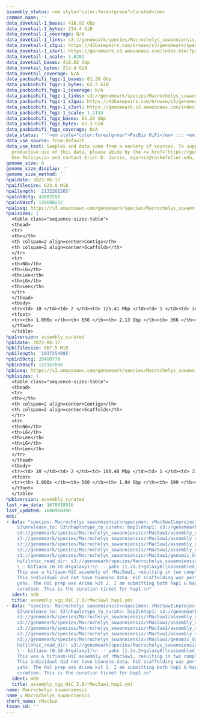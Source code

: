 ```yaml
---
assembly_status: <em style="color:forestgreen">Curated</em>
common_name: ''
data_dovetail-1_bases: 418.92 Gbp
data_dovetail-1_bytes: 214.4 GiB
data_dovetail-1_coverage: N/A
data_dovetail-1_links: s3://genomeark/species/Macrochelys_suwanniensis/rMacSuw1/genomic_data/dovetail/<br>
data_dovetail-1_s3gui: https://42basepairs.com/browse/s3/genomeark/species/Macrochelys_suwanniensis/rMacSuw1/genomic_data/dovetail/
data_dovetail-1_s3url: https://genomeark.s3.amazonaws.com/index.html?prefix=species/Macrochelys_suwanniensis/rMacSuw1/genomic_data/dovetail/
data_dovetail-1_scale: 1.8201
data_dovetail_bases: 418.92 Gbp
data_dovetail_bytes: 214.4 GiB
data_dovetail_coverage: N/A
data_pacbiohifi_fqgz-1_bases: 81.20 Gbp
data_pacbiohifi_fqgz-1_bytes: 62.3 GiB
data_pacbiohifi_fqgz-1_coverage: N/A
data_pacbiohifi_fqgz-1_links: s3://genomeark/species/Macrochelys_suwanniensis/rMacSuw1/genomic_data/pacbio_hifi/<br>
data_pacbiohifi_fqgz-1_s3gui: https://42basepairs.com/browse/s3/genomeark/species/Macrochelys_suwanniensis/rMacSuw1/genomic_data/pacbio_hifi/
data_pacbiohifi_fqgz-1_s3url: https://genomeark.s3.amazonaws.com/index.html?prefix=species/Macrochelys_suwanniensis/rMacSuw1/genomic_data/pacbio_hifi/
data_pacbiohifi_fqgz-1_scale: 1.2133
data_pacbiohifi_fqgz_bases: 81.20 Gbp
data_pacbiohifi_fqgz_bytes: 62.3 GiB
data_pacbiohifi_fqgz_coverage: N/A
data_status: '''<em style="color:forestgreen">PacBio HiFi</em> ::: <em style="color:forestgreen">Dovetail</em>'''
data_use_source: from-default
data_use_text: Samples and data come from a variety of sources. To support fair and
  productive use of this data, please abide by the <a href="https://genome10k.soe.ucsc.edu/data-use-policies/">Data
  Use Policy</a> and contact Erich D. Jarvis, ejarvis@rockefeller.edu, with any questions.
genome_size: 0
genome_size_display: ''
genome_size_method: ''
hpa1date: 2023-06-17
hpa1filesize: 623.0 MiB
hpa1length: '2132261265'
hpa1n50ctg: 43882550
hpa1n50scf: 139680232
hpa1seq: https://s3.amazonaws.com/genomeark/species/Macrochelys_suwanniensis/rMacSuw1/assembly_curated/rMacSuw1.hap1.cur.20230617.fasta.gz
hpa1sizes: |
  <table class="sequence-sizes-table">
  <thead>
  <tr>
  <th></th>
  <th colspan=2 align=center>Contigs</th>
  <th colspan=2 align=center>Scaffolds</th>
  </tr>
  <tr>
  <th>NG</th>
  <th>LG</th>
  <th>Len</th>
  <th>LG</th>
  <th>Len</th>
  </tr>
  </thead>
  <tbody>
  <tr><td> 10 </td><td> 2 </td><td> 125.41 Mbp </td><td> 1 </td><td> 345.74 Mbp </td></tr><tr><td> 20 </td><td> 4 </td><td> 92.81 Mbp </td><td> 2 </td><td> 261.81 Mbp </td></tr><tr><td> 30 </td><td> 6 </td><td> 71.11 Mbp </td><td> 3 </td><td> 201.11 Mbp </td></tr><tr><td> 40 </td><td> 10 </td><td> 52.69 Mbp </td><td> 4 </td><td> 145.24 Mbp </td></tr><tr style="background-color:#cccccc;"><td> 50 </td><td> 14 </td><td style="background-color:#88ff88;"> 43.88 Mbp </td><td> 5 </td><td style="background-color:#88ff88;"> 139.68 Mbp </td></tr><tr><td> 60 </td><td> 19 </td><td> 32.50 Mbp </td><td> 7 </td><td> 126.33 Mbp </td></tr><tr><td> 70 </td><td> 26 </td><td> 27.59 Mbp </td><td> 9 </td><td> 103.85 Mbp </td></tr><tr><td> 80 </td><td> 37 </td><td> 15.23 Mbp </td><td> 11 </td><td> 87.05 Mbp </td></tr><tr><td> 90 </td><td> 61 </td><td> 4.79 Mbp </td><td> 16 </td><td> 25.05 Mbp </td></tr><tr><td> 100 </td><td> 656 </td><td> 12.98 Kbp </td><td> 366 </td><td> 12.98 Kbp </td></tr></tbody>
  <tfoot>
  <tr><th> 1.000x </th><th> 656 </th><th> 2.13 Gbp </th><th> 366 </th><th> 2.13 Gbp </th></tr>
  </tfoot>
  </table>
hpa1version: assembly_curated
hpb1date: 2023-06-17
hpb1filesize: 567.5 MiB
hpb1length: '1937254095'
hpb1n50ctg: 28400779
hpb1n50scf: 133157836
hpb1seq: https://s3.amazonaws.com/genomeark/species/Macrochelys_suwanniensis/rMacSuw1/assembly_curated/rMacSuw1.hap2.cur.20230617.fasta.gz
hpb1sizes: |
  <table class="sequence-sizes-table">
  <thead>
  <tr>
  <th></th>
  <th colspan=2 align=center>Contigs</th>
  <th colspan=2 align=center>Scaffolds</th>
  </tr>
  <tr>
  <th>NG</th>
  <th>LG</th>
  <th>Len</th>
  <th>LG</th>
  <th>Len</th>
  </tr>
  </thead>
  <tbody>
  <tr><td> 10 </td><td> 2 </td><td> 100.40 Mbp </td><td> 1 </td><td> 335.30 Mbp </td></tr><tr><td> 20 </td><td> 4 </td><td> 83.73 Mbp </td><td> 2 </td><td> 255.90 Mbp </td></tr><tr><td> 30 </td><td> 7 </td><td> 58.42 Mbp </td><td> 2 </td><td> 255.90 Mbp </td></tr><tr><td> 40 </td><td> 11 </td><td> 42.15 Mbp </td><td> 3 </td><td> 196.07 Mbp </td></tr><tr style="background-color:#cccccc;"><td> 50 </td><td> 17 </td><td style="background-color:#88ff88;"> 28.40 Mbp </td><td> 5 </td><td style="background-color:#88ff88;"> 133.16 Mbp </td></tr><tr><td> 60 </td><td> 25 </td><td> 20.08 Mbp </td><td> 6 </td><td> 126.88 Mbp </td></tr><tr><td> 70 </td><td> 40 </td><td> 9.12 Mbp </td><td> 8 </td><td> 99.96 Mbp </td></tr><tr><td> 80 </td><td> 69 </td><td> 5.72 Mbp </td><td> 10 </td><td> 85.92 Mbp </td></tr><tr><td> 90 </td><td> 121 </td><td> 2.09 Mbp </td><td> 14 </td><td> 33.01 Mbp </td></tr><tr><td> 100 </td><td> 560 </td><td> 18.44 Kbp </td><td> 199 </td><td> 18.44 Kbp </td></tr></tbody>
  <tfoot>
  <tr><th> 1.000x </th><th> 560 </th><th> 1.94 Gbp </th><th> 199 </th><th> 1.94 Gbp </th></tr>
  </tfoot>
  </table>
hpb1version: assembly_curated
last_raw_data: 1678018916
last_updated: 1686960390
mds:
- data: "species: Macrochelys suwanniensis\nspecimen: rMacSuw1\nprojects: \n  - vgp\ndata_location:
    S3\nrelease_to: S3\nhaplotype_to_curate: hap1\nhap1: s3://genomeark/species/Macrochelys_suwanniensis/rMacSuw1/assembly_vgp_HiC_2.0/rMacSuw1.HiC.hap1.20230407.fasta.gz\nhap2:
    s3://genomeark/species/Macrochelys_suwanniensis/rMacSuw1/assembly_vgp_HiC_2.0/rMacSuw1.HiC.hap2.20230407.fasta.gz\npretext_hap1:
    s3://genomeark/species/Macrochelys_suwanniensis/rMacSuw1/assembly_vgp_HiC_2.0/evaluation/hap1/pretext/rMacSuw1_hap1__s2_heatmap.pretext\npretext_hap2:
    s3://genomeark/species/Macrochelys_suwanniensis/rMacSuw1/assembly_vgp_HiC_2.0/evaluation/hap2/pretext/rMacSuw1_hap2__s2_heatmap.pretext\nkmer_spectra_img:
    s3://genomeark/species/Macrochelys_suwanniensis/rMacSuw1/assembly_vgp_HiC_2.0/evaluation/merqury/rMacSuw1_png/\npacbio_read_dir:
    s3://genomeark/species/Macrochelys_suwanniensis/rMacSuw1/genomic_data/pacbio_hifi/\npacbio_read_type:
    hifi\nhic_read_dir: s3://genomeark/species/Macrochelys_suwanniensis/rMacSuw1/genomic_data/arima/\npipeline:\n
    \ - hifiasm (0.18.8+galaxy1)\n  - yahs (1.2a.2+galaxy0)\nassembled_by_group: Rockefeller\nnotes:
    This was a hifiasm-HiC assembly of rMacSuw1, resulting in two complete haplotypes.
    This individual did not have bionano data. HiC scaffolding was performed with
    yahs. The HiC prep was Arima kit 2. I am submitting both hap1 & hap2 for dual
    curation. This is the curation ticket for hap1.\n"
  ident: md8
  title: assembly_vgp_HiC_2.0/rMacSuw1_hap1.yml
- data: "species: Macrochelys suwanniensis\nspecimen: rMacSuw1\nprojects: \n  - vgp\ndata_location:
    S3\nrelease_to: S3\nhaplotype_to_curate: hap2\nhap1: s3://genomeark/species/Macrochelys_suwanniensis/rMacSuw1/assembly_vgp_HiC_2.0/rMacSuw1.HiC.hap1.20230407.fasta.gz\nhap2:
    s3://genomeark/species/Macrochelys_suwanniensis/rMacSuw1/assembly_vgp_HiC_2.0/rMacSuw1.HiC.hap2.20230407.fasta.gz\npretext_hap1:
    s3://genomeark/species/Macrochelys_suwanniensis/rMacSuw1/assembly_vgp_HiC_2.0/evaluation/hap1/pretext/rMacSuw1_hap1__s2_heatmap.pretext\npretext_hap2:
    s3://genomeark/species/Macrochelys_suwanniensis/rMacSuw1/assembly_vgp_HiC_2.0/evaluation/hap2/pretext/rMacSuw1_hap2__s2_heatmap.pretext\nkmer_spectra_img:
    s3://genomeark/species/Macrochelys_suwanniensis/rMacSuw1/assembly_vgp_HiC_2.0/evaluation/merqury/rMacSuw1_png/\npacbio_read_dir:
    s3://genomeark/species/Macrochelys_suwanniensis/rMacSuw1/genomic_data/pacbio_hifi/\npacbio_read_type:
    hifi\nhic_read_dir: s3://genomeark/species/Macrochelys_suwanniensis/rMacSuw1/genomic_data/arima/\npipeline:\n
    \ - hifiasm (0.18.8+galaxy1)\n  - yahs (1.2a.2+galaxy0)\nassembled_by_group: Rockefeller\nnotes:
    This was a hifiasm-HiC assembly of rMacSuw1, resulting in two complete haplotypes.
    This individual did not have bionano data. HiC scaffolding was performed with
    yahs. The HiC prep was Arima kit 2. I am submitting both hap1 & hap2 for dual
    curation. This is the curation ticket for hap2.\n"
  ident: md9
  title: assembly_vgp_HiC_2.0/rMacSuw1_hap2.yml
name: Macrochelys suwanniensis
name_: Macrochelys_suwanniensis
short_name: rMacSuw
taxon_id: ''
---
```

